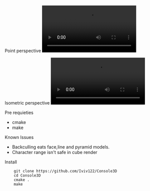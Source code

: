 Point perspective
![cube](./demo/cube.mp4)

Isometric perspective
![cube](./demo/isometicCube.mp4)

Pre requieties
- cmake
- make

Known Issues
- Backculling eats face,line and pyramid models.
- Character range isn't safe in cube render

Install
```
    git clone https://github.com/Iviv122/Console3D
    cd Console3D
    cmake .
    make 

```